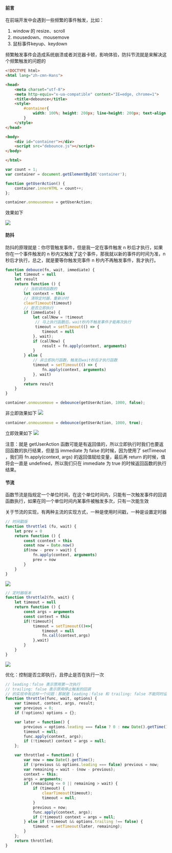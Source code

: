 #### 前言
在前端开发中会遇到一些频繁的事件触发，比如：

1. window 的 resize、scroll
2. mousedown、mousemove
3. 鼠标事件keyup、keydown

频繁触发事件会造成系统崩溃或者浏览器卡顿，影响体验，防抖节流就是来解决这个频繁触发的问题的
```html
<!DOCTYPE html>
<html lang="zh-cmn-Hans">

<head>
    <meta charset="utf-8">
    <meta http-equiv="x-ua-compatible" content="IE=edge, chrome=1">
    <title>debounce</title>
    <style>
        #container{
            width: 100%; height: 200px; line-height: 200px; text-align: center; color: #fff; background-color: #444; font-size: 30px;
        }
    </style>
</head>

<body>
    <div id="container"></div>
    <script src="debounce.js"></script>
</body>

</html>
```
```js
var count = 1;
var container = document.getElementById('container');

function getUserAction() {
    container.innerHTML = count++;
};

container.onmousemove = getUserAction;
```
效果如下

![](https://camo.githubusercontent.com/a63c64f8b1b09962064f3d112edfc00ccdc039f625459e9400b3e746f71a0d3d/68747470733a2f2f63646e2e6a7364656c6976722e6e65742f67682f6d717971696e6766656e672f426c6f672f496d616765732f6465626f756e63652f6465626f756e63652e676966)

#### 防抖
防抖的原理就是：你尽管触发事件，但是我一定在事件触发 n 秒后才执行，如果你在一个事件触发的 n 秒内又触发了这个事件，那我就以新的事件的时间为准，n 秒后才执行，总之，就是要等你触发完事件 n 秒内不再触发事件，我才执行。

```js
function debouce(fn, wait, immediate) {
    let timeout = null
    let result
    return function () {
        // 当前调用函数的
        let context = this
        // 清除定时器，重新计时
        clearTimeout(timeout)
        // 是否立即执行
        if (immediate) {
            let callNow = !timeout
             // 马上执行函数后，wait秒内不触发事件才能再次执行
             timeout = setTimeout(() => {
                timeout = null
            }, wait);
            if (callNow) {
                result = fn.apply(context, arguments)
            }
        } else {
            // 非立即执行函数，触发后wait秒后才执行函数
            timeout = setTimeout(() => {
                fn.apply(context, arguments)
            }, wait)
        }
        return result
    }
}
```
```js
container.onmousemove = debounce(getUserAction, 1000, false);
```
非立即效果如下
![](https://camo.githubusercontent.com/93ec162f14331b5a007f6d01a690226106767acccd6d7b3a98b7b7059ddcbdf0/68747470733a2f2f63646e2e6a7364656c6976722e6e65742f67682f6d717971696e6766656e672f426c6f672f496d616765732f6465626f756e63652f6465626f756e63652d312e676966)

```js
container.onmousemove = debounce(getUserAction, 1000, true);
```
立即效果如下
![](https://camo.githubusercontent.com/fa0924f50ec5417ab7225850fce48540bb396e8e38a0b02b6cec58aefba22eb0/68747470733a2f2f63646e2e6a7364656c6976722e6e65742f67682f6d717971696e6766656e672f426c6f672f496d616765732f6465626f756e63652f6465626f756e63652d342e676966)

注意：就是 getUserAction 函数可能是有返回值的，所以立即执行时我们也要返回函数的执行结果，但是当 immediate 为 false 的时候，因为使用了 setTimeout ，我们将 fn.apply(context, args) 的返回值赋给变量，最后再 return 的时候，值将会一直是 undefined，所以我们只在 immediate 为 true 的时候返回函数的执行结果。

#### 节流
函数节流是指规定一个单位时间，在这个单位时间内，只能有一次触发事件的回调函数执行，如果在同一个单位时间内某事件被触发多次，只有一次能生效

关于节流的实现，有两种主流的实现方式，一种是使用时间戳，一种是设置定时器

```js
// 时间戳版
function throttle1 (fu, wait) {
    let prev = 0
    return function () {
        const ccontext = this
        const now = Date.now()
        if(now - prev > wait) {
            fn.apply(context, arguments)
            prev = now
        }
    }
}
```
![](https://camo.githubusercontent.com/fdee590c44e81ba6ce07627d96500456546fd8a0516867f55cd51da30e11e014/68747470733a2f2f63646e2e6a7364656c6976722e6e65742f67682f6d717971696e6766656e672f426c6f672f496d616765732f7468726f74746c652f7468726f74746c65312e676966)
```js
// 定时器版本
function throttle2(fn, wait) {
    let timeout = null
    return function () {
        const args = arguments
        const context = this
        if(!timeout){
            timeout = setTimeout(()=>{
                timeout = null
                fn.call(context,args)
            },wait)
        }
    }
}
```
![](https://camo.githubusercontent.com/07970f9ed563d93d960931d6249d6f44565740c641f570e499e18dcd4aefedf2/68747470733a2f2f63646e2e6a7364656c6976722e6e65742f67682f6d717971696e6766656e672f426c6f672f496d616765732f7468726f74746c652f7468726f74746c65322e676966)

优化：控制是否立即执行，且停止是否在执行一次 
```js
// leading：false 表示禁用第一次执行
// trailing: false 表示禁用停止触发的回调
// 的实现中有这样一个问题：那就是 leading：false 和 trailing: false 不能同时设置。
function throttle(func, wait, options) {
    var timeout, context, args, result;
    var previous = 0;
    if (!options) options = {};

    var later = function() {
        previous = options.leading === false ? 0 : new Date().getTime();
        timeout = null;
        func.apply(context, args);
        if (!timeout) context = args = null;
    };

    var throttled = function() {
        var now = new Date().getTime();
        if (!previous && options.leading === false) previous = now;
        var remaining = wait - (now - previous);
        context = this;
        args = arguments;
        if (remaining <= 0 || remaining > wait) {
            if (timeout) {
                clearTimeout(timeout);
                timeout = null;
            }
            previous = now;
            func.apply(context, args);
            if (!timeout) context = args = null;
        } else if (!timeout && options.trailing !== false) {
            timeout = setTimeout(later, remaining);
        }
    };
    return throttled;
}
```





